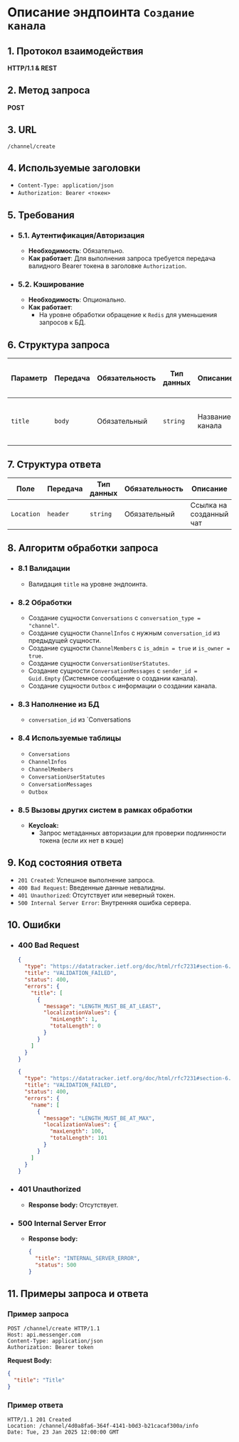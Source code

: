 # Описание эндпоинта `Создание канала`

## 1. Протокол взаимодействия  

**HTTP/1.1 & REST**  

## 2. Метод запроса  

**POST**  

## 3. URL  

`/channel/create`  

## 4. Используемые заголовки  

- `Content-Type: application/json`  
- `Authorization: Bearer <токен>`  

## 5. Требования  

- ### 5.1. Аутентификация/Авторизация  

  - **Необходимость**: Обязательно.  
  - **Как работает**: Для выполнения запроса требуется передача валидного Bearer токена в заголовке `Authorization`.  

- ### 5.2. Кэширование  

  - **Необходимость**: Опционально.  
  - **Как работает**:  
    - На уровне обработки обращение к `Redis` для уменьшения запросов к БД. 

## 6. Структура запроса  

| **Параметр**     | **Передача** | **Обязательность** | **Тип данных** | **Описание**    | **Условия валидации**                  | **Значения по умолчанию / Допустимые значения** |
|----------------- |--------------|--------------------|----------------|-----------------|----------------------------------------|-------------------------------------------------|
| `title`          | `body`       | Обязательный       | `string`       | Название канала | Длина должна быть от 1 до 100 символов | Нет значения по умолчанию                       |

## 7. Структура ответа  

| **Поле**         | **Передача**   | **Тип данных** | **Обязательность** | **Описание**                                         | **Допустимые значения**             |
|------------------|----------------|----------------|--------------------|------------------------------------------------------|-------------------------------------|
| `Location`       | `header`       | `string`       | Обязательный       | Ссылка на созданный чат                              | Валидная относительная ссылка       |

## 8. Алгоритм обработки запроса

- ### 8.1 Валидации
  - Валидация `title` на уровне эндпоинта.

- ### 8.2 Обработки
  - Создание сущности `Conversations` с `conversation_type = "channel"`.
  - Создание сущности `ChannelInfos` с нужным `conversation_id` из предыдущей сущности.
  - Создание сущности `ChannelMembers` с `is_admin = true` и `is_owner = true`.
  - Создание сущности `ConversationUserStatutes`.
  - Создание сущности `ConversationMessages` с `sender_id = Guid.Empty` (Системное сообщение о создании канала).
  - Создание сущности `Outbox` с информации о создании канала.

- ### 8.3 Наполнение из БД
  - `conversation_id` из `Conversations

- ### 8.4 Используемые таблицы
  - `Conversations`
  - `ChannelInfos`
  - `ChannelMembers`
  - `ConversationUserStatutes`
  - `ConversationMessages`
  - `Outbox`

- ### 8.5 Вызовы других систем в рамках обработки
  - **Keycloak:**
    - Запрос метаданных авторизации для проверки подлинности токена (если их нет в кэше)  

## 9. Код состояния ответа

- `201 Created`: Успешное выполнение запроса.
- `400 Bad Request`: Введенные данные невалидны.
- `401 Unauthorized`: Отсутствует или неверный токен.
- `500 Internal Server Error`: Внутренняя ошибка сервера.

## 10. Ошибки

- ### 400 Bad Request
  ```json
  {
    "type": "https://datatracker.ietf.org/doc/html/rfc7231#section-6.5.1",
    "title": "VALIDATION_FAILED",
    "status": 400,
    "errors": {
      "title": [
        {
          "message": "LENGTH_MUST_BE_AT_LEAST",
          "localizationValues": {
            "minLength": 1,
            "totalLength": 0
          }
        }
      ]
    }
  }
  ```

  ```json
  {
    "type": "https://datatracker.ietf.org/doc/html/rfc7231#section-6.5.1",
    "title": "VALIDATION_FAILED",
    "status": 400,
    "errors": {
      "name": [
        {
          "message": "LENGTH_MUST_BE_AT_MAX",
          "localizationValues": {
            "maxLength": 100,
            "totalLength": 101
          }
        }
      ]
    }
  }
  ```

- ### 401 Unauthorized

  - **Response body:** Отсутствует.

- ### 500 Internal Server Error

  - **Response body:**
    ```json 
    {
      "title": "INTERNAL_SERVER_ERROR",
      "status": 500
    }
    ```

## 11. Примеры запроса и ответа

### Пример запроса

```http
POST /channel/create HTTP/1.1  
Host: api.messenger.com  
Content-Type: application/json  
Authorization: Bearer token
```

**Request Body:**
```json
{
  "title": "Title"
}
```

### Пример ответа

```http
HTTP/1.1 201 Created  
Location: /channel/4d0a8fa6-364f-4141-b0d3-b21cacaf300a/info
Date: Tue, 23 Jan 2025 12:00:00 GMT
```
